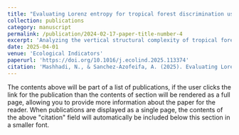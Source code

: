 ```yaml
---
title: "Evaluating Lorenz entropy for tropical forest discrimination using GEDI and supervised machine learning approach"
collection: publications
category: manuscript
permalink: /publication/2024-02-17-paper-title-number-4
excerpt: 'Analyzing the vertical structural complexity of tropical forests is essential for understanding their ecological functions and biodiversity. Given this significance, an indicator that quantifies entropy, representing heterogeneity and disorder in structural complexity, plays a significant role in forest ecological studies. This study explored the potential of the Lorenz-entropy (LE) index as an innovative metric for classifying tropical forest types. Using spaceborne LiDAR data from the Global Ecosystem Dynamics Investigation (GEDI) mission from April 2019 to March 2023, we integrated the LE index with supervised machine learning algorithms to evaluate its effectiveness in distinguishing vertical structural complexity across the three tropical forest ecosystems. In addition to the LE index, forest structural variables such as Above Ground Biomass Density (AGBD), Plant Area Index (PAI), and Relative Height 98 (RH98) were …'
date: 2025-04-01
venue: 'Ecological Indicators'
paperurl: 'https://doi.org/10.1016/j.ecolind.2025.113374'
citation: 'Mashhadi, N., & Sanchez-Azofeifa, A. (2025). Evaluating Lorenz entropy for tropical forest discrimination using GEDI and supervised machine learning approach. Ecological Indicators, 173, 113374.'
---
```


The contents above will be part of a list of publications, if the user clicks the link for the publication than the contents of section will be rendered as a full page, allowing you to provide more information about the paper for the reader. When publications are displayed as a single page, the contents of the above "citation" field will automatically be included below this section in a smaller font.
